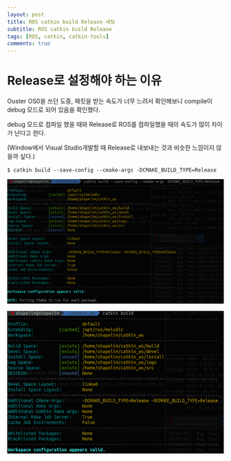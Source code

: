 ```yaml
---
layout: post
title: ROS catkin build Release 세팅
subtitle: ROS catkin build Release
tags: [ROS, catkin, catkin-tools]
comments: true
---
```


# Release로 설정해야 하는 이유

Ouster OS0을 쓰던 도중, 패킷을 받는 속도가 너무 느려서 확인해보니 compile이 debug 모드로 되어 있음을 확인했다.

debug 모드로 컴파일 했을 때와 Release로 ROS를 컴파일했을 때의 속도가 많이 차이가 난다고 한다.

(Window에서 Visual Studio개발할 때 Release로 내보내는 것과 비슷한 느낌이지 않을까 싶다.)

```
$ catkin build --save-config --cmake-args -DCMAKE_BUILD_TYPE=Release
```

![cb](/img/catkinbuild_release.png)


![cb_raw](/img/catkinbuild_release_raw.png)
